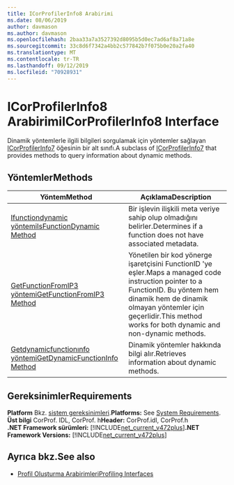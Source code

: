 ```yaml
---
title: ICorProfilerInfo8 Arabirimi
ms.date: 08/06/2019
author: davmason
ms.author: davmason
ms.openlocfilehash: 2baa33a7a3527392d8095b5d0ec7ad6af8a71a8e
ms.sourcegitcommit: 33c8d6f7342a4bb2c577842b7f075b0e20a2fa40
ms.translationtype: MT
ms.contentlocale: tr-TR
ms.lasthandoff: 09/12/2019
ms.locfileid: "70928931"
---
```

# <a name="icorprofilerinfo8-interface"></a><span data-ttu-id="dc4db-102">ICorProfilerInfo8 Arabirimi</span><span class="sxs-lookup"><span data-stu-id="dc4db-102">ICorProfilerInfo8 Interface</span></span>

<span data-ttu-id="dc4db-103">Dinamik yöntemlerle ilgili bilgileri sorgulamak için yöntemler sağlayan [ICorProfilerInfo7](../../../../docs/framework/unmanaged-api/profiling/icorprofilerinfo7-interface.md) öğesinin bir alt sınıfı.</span><span class="sxs-lookup"><span data-stu-id="dc4db-103">A subclass of [ICorProfilerInfo7](../../../../docs/framework/unmanaged-api/profiling/icorprofilerinfo7-interface.md) that provides methods to query information about dynamic methods.</span></span>

## <a name="methods"></a><span data-ttu-id="dc4db-104">Yöntemler</span><span class="sxs-lookup"><span data-stu-id="dc4db-104">Methods</span></span>  

| <span data-ttu-id="dc4db-105">Yöntem</span><span class="sxs-lookup"><span data-stu-id="dc4db-105">Method</span></span>|<span data-ttu-id="dc4db-106">Açıklama</span><span class="sxs-lookup"><span data-stu-id="dc4db-106">Description</span></span>|  
| ------------|-----------------|  
|[<span data-ttu-id="dc4db-107">Ifunctiondynamic yöntemi</span><span class="sxs-lookup"><span data-stu-id="dc4db-107">IsFunctionDynamic Method</span></span>](../../../../docs/framework/unmanaged-api/profiling/icorprofilerinfo8-isfunctiondynamic-method.md)| <span data-ttu-id="dc4db-108">Bir işlevin ilişkili meta veriye sahip olup olmadığını belirler.</span><span class="sxs-lookup"><span data-stu-id="dc4db-108">Determines if a function does not have associated metadata.</span></span>|
|[<span data-ttu-id="dc4db-109">GetFunctionFromIP3 yöntemi</span><span class="sxs-lookup"><span data-stu-id="dc4db-109">GetFunctionFromIP3 Method</span></span>](../../../../docs/framework/unmanaged-api/profiling/icorprofilerinfo8-getfunctionfromip3-method.md)| <span data-ttu-id="dc4db-110">Yönetilen bir kod yönerge işaretçisini FunctionID 'ye eşler.</span><span class="sxs-lookup"><span data-stu-id="dc4db-110">Maps a managed code instruction pointer to a FunctionID.</span></span> <span data-ttu-id="dc4db-111">Bu yöntem hem dinamik hem de dinamik olmayan yöntemler için geçerlidir.</span><span class="sxs-lookup"><span data-stu-id="dc4db-111">This method works for both dynamic and non-dynamic methods.</span></span> |
|[<span data-ttu-id="dc4db-112">Getdynamicfunctionınfo yöntemi</span><span class="sxs-lookup"><span data-stu-id="dc4db-112">GetDynamicFunctionInfo Method</span></span>](../../../../docs/framework/unmanaged-api/profiling/icorprofilerinfo8-getdynamicfunctioninfo-method.md)| <span data-ttu-id="dc4db-113">Dinamik yöntemler hakkında bilgi alır.</span><span class="sxs-lookup"><span data-stu-id="dc4db-113">Retrieves information about dynamic methods.</span></span> |

## <a name="requirements"></a><span data-ttu-id="dc4db-114">Gereksinimler</span><span class="sxs-lookup"><span data-stu-id="dc4db-114">Requirements</span></span>  
<span data-ttu-id="dc4db-115">**Platform** Bkz. [sistem gereksinimleri](../../../../docs/framework/get-started/system-requirements.md).</span><span class="sxs-lookup"><span data-stu-id="dc4db-115">**Platforms:** See [System Requirements](../../../../docs/framework/get-started/system-requirements.md).</span></span>  
<span data-ttu-id="dc4db-116">**Üst bilgi** CorProf. IDL, CorProf. h</span><span class="sxs-lookup"><span data-stu-id="dc4db-116">**Header:** CorProf.idl, CorProf.h</span></span>  
<span data-ttu-id="dc4db-117">**.NET Framework sürümleri:** [!INCLUDE[net_current_v472plus](../../../../includes/net-current-v472plus.md)]</span><span class="sxs-lookup"><span data-stu-id="dc4db-117">**.NET Framework Versions:** [!INCLUDE[net_current_v472plus](../../../../includes/net-current-v472plus.md)]</span></span>  

## <a name="see-also"></a><span data-ttu-id="dc4db-118">Ayrıca bkz.</span><span class="sxs-lookup"><span data-stu-id="dc4db-118">See also</span></span>

- [<span data-ttu-id="dc4db-119">Profil Oluşturma Arabirimleri</span><span class="sxs-lookup"><span data-stu-id="dc4db-119">Profiling Interfaces</span></span>](../../../../docs/framework/unmanaged-api/profiling/profiling-interfaces.md)
